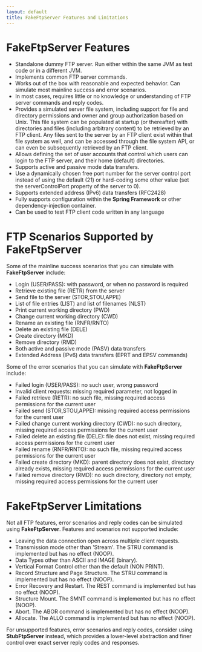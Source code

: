 ```yaml
---
layout: default
title: FakeFtpServer Features and Limitations
---  
```


# FakeFtpServer Features

 * Standalone dummy FTP server. Run either within the same JVM as test code or in a different JVM.
 * Implements common FTP server commands.
 * Works out of the box with reasonable and expected behavior. Can simulate most mainline success and error scenarios.
 * In most cases, requires little or no knowledge or understanding of FTP server commands and reply codes. 
 * Provides a simulated server file system, including support for file and directory permissions and owner and
   group authorization based on Unix. This file system can be populated at startup (or thereafter) with
   directories and files (including arbitrary content) to be retrieved by an FTP client. Any files sent to the server
   by an FTP client exist within that file system as well, and can be accessed through the file system API, or
   can even be subsequently retrieved by an FTP client.
 * Allows defining the set of user accounts that control which users can login to the FTP server, and their home
    (default) directories.
 * Supports active and passive mode data transfers.
 * Use a dynamically chosen free port number for the server control port instead of using the default (21)
   or hard-coding some other value (set the serverControlPort property of the server to 0).
 * Supports extended address (IPv6) data transfers (RFC2428)
 * Fully supports configuration within the **Spring Framework** or other dependency-injection container.
 * Can be used to test FTP client code written in any language
  
# FTP Scenarios Supported by FakeFtpServer

Some of the mainline success scenarios that you can simulate with **FakeFtpServer** include:

 * Login (USER/PASS): with password, or when no password is required
 * Retrieve existing file (RETR) from the server
 * Send file to the server (STOR,STOU,APPE)
 * List of file entries (LIST) and list of filenames (NLST)
 * Print current working directory (PWD)
 * Change current working directory (CWD)
 * Rename an existing file (RNFR/RNTO)
 * Delete an existing file (DELE)
 * Create directory (MKD)
 * Remove directory (RMD)
 * Both active and passive mode (PASV) data transfers
 * Extended Address (IPv6) data transfers (EPRT and EPSV commands)

Some of the error scenarios that you can simulate with **FakeFtpServer** include:

 * Failed login (USER/PASS): no such user, wrong password
 * Invalid client requests: missing required parameter, not logged in
 * Failed retrieve (RETR): no such file, missing required access permissions for the current user
 * Failed send (STOR,STOU,APPE): missing required access permissions for the current user
 * Failed change current working directory (CWD): no such directory, missing required access permissions for the current user
 * Failed delete an existing file (DELE): file does not exist, missing required access permissions for the current user
 * Failed rename (RNFR/RNTO): no such file, missing required access permissions for the current user
 * Failed create directory (MKD): parent directory does not exist, directory already exists, missing required access permissions for the current user
 * Failed remove directory (RMD): no such directory, directory not empty, missing required access permissions for the current user


# FakeFtpServer Limitations

Not all FTP features, error scenarios and reply codes can be simulated using **FakeFtpServer**. Features and
scenarios not supported include:

 * Leaving the data connection open across multiple client requests.
 * Transmission mode other than 'Stream'. The STRU command is implemented but has no effect (NOOP).
 * Data Types other than ASCII and IMAGE (binary).
 * Vertical Format Control other than the default (NON PRINT).
 * Record Structure and Page Structure. The STRU command is implemented but has no effect (NOOP).
 * Error Recovery and Restart. The REST command is implemented but has no effect (NOOP).
 * Structure Mount. The SMNT command is implemented but has no effect (NOOP).
 * Abort. The ABOR command is implemented but has no effect (NOOP).
 * Allocate. The ALLO command is implemented but has no effect (NOOP).

For unsupported features, error scenarios and reply codes, consider using **StubFtpServer** instead, which
provides a lower-level abstraction and finer control over exact server reply codes and responses.
